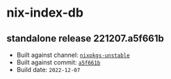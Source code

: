 # nix-index-db
## standalone release 221207.a5f661b
- Built against channel: [`nixpkgs-unstable`](https://github.com/nixos/nixpkgs/tree/nixpkgs-unstable)
- Built against commit: [`a5f661b`](https://github.com/NixOS/nixpkgs/commit/a5f661b80e4c163510a5013b585a040a5c7ef55e)
- Build date: `2022-12-07`
